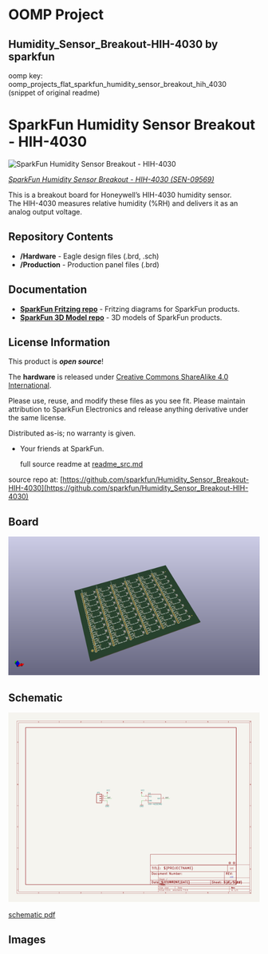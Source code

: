 # OOMP Project  
## Humidity_Sensor_Breakout-HIH-4030  by sparkfun  
  
oomp key: oomp_projects_flat_sparkfun_humidity_sensor_breakout_hih_4030  
(snippet of original readme)  
  
SparkFun Humidity Sensor Breakout - HIH-4030  
========================================  
  
![SparkFun Humidity Sensor Breakout - HIH-4030](https://cdn.sparkfun.com//assets/parts/3/3/5/0/09569-03-Working.jpg)  
  
[*SparkFun Humidity Sensor Breakout - HIH-4030 (SEN-09569)*](https://www.sparkfun.com/products/9569)  
  
This is a breakout board for Honeywell’s HIH-4030 humidity sensor.   
The HIH-4030 measures relative humidity (%RH) and delivers it as an analog output voltage.   
  
Repository Contents  
-------------------  
  
* **/Hardware** - Eagle design files (.brd, .sch)  
* **/Production** - Production panel files (.brd)  
  
Documentation  
--------------  
* **[SparkFun Fritzing repo](https://github.com/sparkfun/Fritzing_Parts)** - Fritzing diagrams for SparkFun products.  
* **[SparkFun 3D Model repo](https://github.com/sparkfun/3D_Models)** - 3D models of SparkFun products.   
  
  
License Information  
-------------------  
This product is _**open source**_!   
  
The **hardware** is released under [Creative Commons ShareAlike 4.0 International](https://creativecommons.org/licenses/by-sa/4.0/).  
  
Please use, reuse, and modify these files as you see fit. Please maintain attribution to SparkFun Electronics and release anything derivative under the same license.  
  
Distributed as-is; no warranty is given.  
  
- Your friends at SparkFun.  
  
  
  
  full source readme at [readme_src.md](readme_src.md)  
  
source repo at: [https://github.com/sparkfun/Humidity_Sensor_Breakout-HIH-4030](https://github.com/sparkfun/Humidity_Sensor_Breakout-HIH-4030)  
## Board  
  
[![working_3d.png](working_3d_600.png)](working_3d.png)  
## Schematic  
  
[![working_schematic.png](working_schematic_600.png)](working_schematic.png)  
  
[schematic pdf](working_schematic.pdf)  
## Images  
